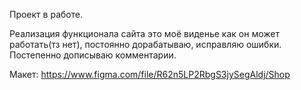 Проект в работе.

Реализация функционала сайта это моё виденье как он может работать(тз нет), постоянно дорабатываю, исправляю ошибки.
Постепенно дописываю комментарии.

Макет: https://www.figma.com/file/R62n5LP2RbgS3jySegAldj/Shop
